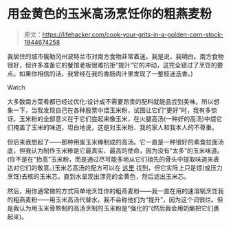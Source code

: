 # 用金黄色的玉米高汤烹饪你的粗燕麦粉

> 原文：<https://lifehacker.com/cook-your-grits-in-a-golden-corn-stock-1844674258>

我居住的城市俄勒冈州波特兰市对南方食物非常着迷。我是说，我明白。南方食物很好，但许多准备它的餐馆老板很难抗拒“提升”它的冲动，这完全错过了烹饪的要点。如果你相信的话，我曾经在我的香肠肉汁里发现了一整枝迷迭香。)

Watch

大多数南方菜肴都已经过优化:设计成不需要昂贵的配料就能品尝到美味。所以想象一下，当我发现自己在各种股票中煨玉米粉，试图让它们“更好”时，我有多惊讶。玉米粉的全部意义在于它们尝起来像玉米，在火腿高汤(一种好的高汤)中煨它们掩盖了玉米的味道，坦白地说，这是对玉米粉、我的家人和我本人的不尊重。

但后来我想起了——那种用废玉米棒制成的高汤。它一直是一种很好的素食拉面汤底，但我认为制作玉米糁是它最真实、最高的使命，因为没有“太多”的玉米味道。(你不是在“抬高”玉米粉，而是通过尽可能多地从它们祖先的骨头中提取味道来表达对它们的敬意。)玉米芯高汤的配方可以在 [这里](https://skillet.lifehacker.com/make-a-golden-stock-out-of-corn-cobs-1827181520) 找到，但它实际上只是煨(或压力烹饪)去核的玉米芯，直到水呈现出漂亮的金黄色，然后滤出玉米芯。

然后，用你通常做的方式简单地烹饪你的粗燕麦粉——我一直在用的速溶锅烹饪我的粗燕麦粉——用玉米高汤代替水。我不会称他们为“提升”，因为这个词很烂。但是我认为用玉米骨熬制的高汤烹制的玉米粉是“强化的”(然后我会用奶酪把它们裹起来)。